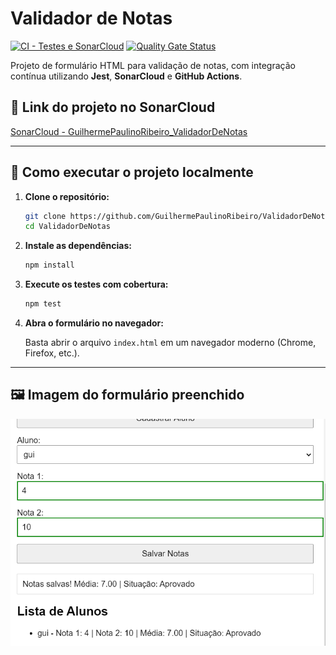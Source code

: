 
# Validador de Notas

[![CI - Testes e SonarCloud](https://github.com/GuilhermePaulinoRibeiro/ValidadorDeNotas/actions/workflows/ci.yml/badge.svg?branch=main)](https://github.com/GuilhermePaulinoRibeiro/ValidadorDeNotas/actions/workflows/ci.yml)
[![Quality Gate Status](https://sonarcloud.io/api/project_badges/measure?project=GuilhermePaulinoRibeiro_ValidadorDeNotas&metric=alert_status)](https://sonarcloud.io/summary/new_code?id=GuilhermePaulinoRibeiro_ValidadorDeNotas)

Projeto de formulário HTML para validação de notas, com integração contínua utilizando **Jest**, **SonarCloud** e **GitHub Actions**.

## 🔗 Link do projeto no SonarCloud

[SonarCloud - GuilhermePaulinoRibeiro_ValidadorDeNotas](https://sonarcloud.io/summary/new_code?id=GuilhermePaulinoRibeiro_ValidadorDeNotas)

---

## 🚀 Como executar o projeto localmente

1. **Clone o repositório:**

   ```bash
   git clone https://github.com/GuilhermePaulinoRibeiro/ValidadorDeNotas.git
   cd ValidadorDeNotas
   ```

2. **Instale as dependências:**

   ```bash
   npm install
   ```

3. **Execute os testes com cobertura:**

   ```bash
   npm test
   ```

4. **Abra o formulário no navegador:**

   Basta abrir o arquivo `index.html` em um navegador moderno (Chrome, Firefox, etc.).

---

## 🖼️ Imagem do formulário preenchido


![Imagem do formulário preenchido](docs/formulario-preenchido.png)
